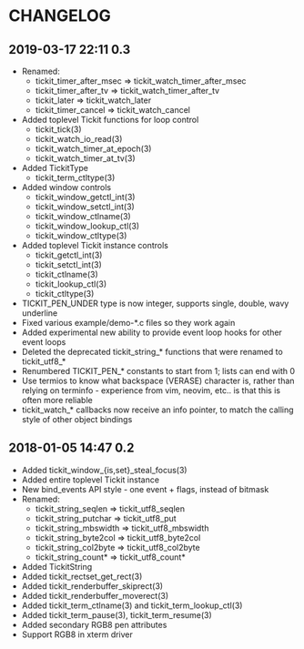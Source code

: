 # CHANGELOG

## 2019-03-17 22:11  0.3

* Renamed:
  * tickit_timer_after_msec => tickit_watch_timer_after_msec
  * tickit_timer_after_tv   => tickit_watch_timer_after_tv
  * tickit_later            => tickit_watch_later
  * tickit_timer_cancel     => tickit_watch_cancel
* Added toplevel Tickit functions for loop control
  * tickit_tick(3)
  * tickit_watch_io_read(3)
  * tickit_watch_timer_at_epoch(3)
  * tickit_watch_timer_at_tv(3)
* Added TickitType
  * tickit_term_ctltype(3)
* Added window controls
  * tickit_window_getctl_int(3)
  * tickit_window_setctl_int(3)
  * tickit_window_ctlname(3)
  * tickit_window_lookup_ctl(3)
  * tickit_window_ctltype(3)
* Added toplevel Tickit instance controls
  * tickit_getctl_int(3)
  * tickit_setctl_int(3)
  * tickit_ctlname(3)
  * tickit_lookup_ctl(3)
  * tickit_ctltype(3)
* TICKIT_PEN_UNDER type is now integer, supports single, double, wavy underline
* Fixed various example/demo-\*.c files so they work again
* Added experimental new ability to provide event loop hooks for other event
  loops
* Deleted the deprecated tickit_string_\* functions that were renamed to
  tickit_utf8_\*
* Renumbered TICKIT_PEN_\* constants to start from 1; lists can end with 0
* Use termios to know what backspace (VERASE) character is, rather than
  relying on terminfo - experience from vim, neovim, etc.. is that this is
  often more reliable
* tickit_watch_\* callbacks now receive an info pointer, to match the calling
  style of other object bindings

## 2018-01-05 14:47  0.2

* Added tickit_window_{is,set}_steal_focus(3)
* Added entire toplevel Tickit instance
* New bind_events API style - one event + flags, instead of bitmask
* Renamed:
  * tickit_string_seqlen   => tickit_utf8_seqlen
  * tickit_string_putchar  => tickit_utf8_put
  * tickit_string_mbswidth => tickit_utf8_mbswidth
  * tickit_string_byte2col => tickit_utf8_byte2col
  * tickit_string_col2byte => tickit_utf8_col2byte
  * tickit_string_count\*   => tickit_utf8_count\*
* Added TickitString
* Added tickit_rectset_get_rect(3)
* Added tickit_renderbuffer_skiprect(3)
* Added tickit_renderbuffer_moverect(3)
* Added tickit_term_ctlname(3) and tickit_term_lookup_ctl(3)
* Added tickit_term_pause(3), tickit_term_resume(3)
* Added secondary RGB8 pen attributes
* Support RGB8 in xterm driver

